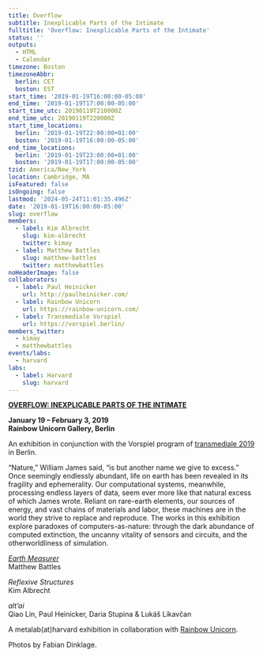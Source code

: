 ```yaml
---
title: Overflow
subtitle: Inexplicable Parts of the Intimate
fulltitle: 'Overflow: Inexplicable Parts of the Intimate'
status: ''
outputs:
  - HTML
  - Calendar
timezone: Boston
timezoneAbbr:
  berlin: CET
  boston: EST
start_time: '2019-01-19T16:00:00-05:00'
end_time: '2019-01-19T17:00:00-05:00'
start_time_utc: 20190119T210000Z
end_time_utc: 20190119T220000Z
start_time_locations:
  berlin: '2019-01-19T22:00:00+01:00'
  boston: '2019-01-19T16:00:00-05:00'
end_time_locations:
  berlin: '2019-01-19T23:00:00+01:00'
  boston: '2019-01-19T17:00:00-05:00'
tzid: America/New_York
location: Cambridge, MA
isFeatured: false
isOngoing: false
lastmod: '2024-05-24T11:01:35.496Z'
date: '2019-01-19T16:00:00-05:00'
slug: overflow
members:
  - label: Kim Albrecht
    slug: kim-albrecht
    twitter: kimay
  - label: Matthew Battles
    slug: matthew-battles
    twitter: matthewbattles
noHeaderImage: false
collaborators:
  - label: Paul Heinicker
    url: http://paulheinicker.com/
  - label: Rainbow Unicorn
    url: https://rainbow-unicorn.com/
  - label: Transmediale Vorspiel
    url: https://vorspiel.berlin/
members_twitter:
  - kimay
  - matthewbattles
events/labs:
  - harvard
labs:
  - label: Harvard
    slug: harvard
---
```

**[OVERFLOW: INEXPLICABLE PARTS OF THE INTIMATE](https://rainbow-unicorn.com/#gallery)**

**January 19 – February 3, 2019<br />
Rainbow Unicorn Gallery, Berlin**

An exhibition in conjunction with the Vorspiel program of [transmediale 2019](https://vorspiel.berlin/#) in Berlin.

“Nature,” William James said, “is but another name we give to excess.” Once seemingly endlessly abundant, life on earth has been revealed in its fragility and ephemerality. Our computational systems, meanwhile, processing endless layers of data, seem ever more like that natural excess of which James wrote. Reliant on rare-earth elements, our sources of energy, and vast chains of materials and labor, these machines are in the world they strive to replace and reproduce. The works in this exhibition explore paradoxes of computers-as-nature: through the dark abundance of computed extinction, the uncanny vitality of sensors and circuits, and the otherworldliness of simulation.

*[Earth Measurer](https://medium.com/@metalabharvard/a-thicket-of-questions-on-matthew-battless-earth-measurer-6cefa0351add)*<br />
Matthew Battles

*Reflexive Structures*<br />
Kim Albrecht

*alt’ai*<br />
Qiao Lin, Paul Heinicker, Daria Stupina & Lukáš Likavčan

A metalab(at)harvard exhibition in collaboration with [Rainbow Unicorn](https://rainbow-unicorn.com/#welcome).

Photos by Fabian Dinklage.